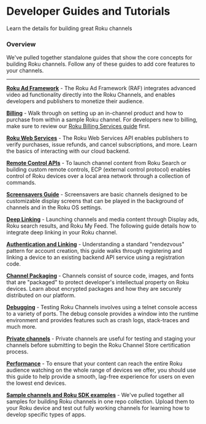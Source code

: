 ---
---
# Developer Guides and Tutorials
Learn the details for building great Roku channels

### Overview
We've pulled together standalone guides that show the core concepts for building Roku channels. Follow any of these guides to add core features to your channels.

- - -

**[Roku Ad Framework](https://github.com/rokudev/docs/blob/master/develop/guides/roku-ad-framework.md)** - The Roku Ad Framework (RAF) integrates advanced video ad functionality directly into the Roku Channels, and enables developers and publishers to monetize their audience.

**[Billing](https://github.com/rokudev/docs/blob/master/develop/guides/roku-billing.md)** - Walk through on setting up an in-channel product and how to purchase from within a sample Roku channel. For developers new to billing, make sure to review our [Roku Billing Services guide](https://github.com/rokudev/docs/blob/master/publish/monetization/billing) first.

**[Roku Web Services](https://github.com/rokudev/docs/blob/master/develop/guides/roku-web-services.md)** - The Roku Web Services API enables publishers to verify purchases, issue refunds, and cancel subscriptions, and more. Learn the basics of interacting with our cloud backend.

**[Remote Control APIs](https://github.com/rokudev/docs/blob/master/develop/guides/remote-api-ecp.md)** - To launch channel content from Roku Search or building custom remote controls, ECP (external control protocol) enables control of Roku devices over a local area network through a collection of commands.

**[Screensavers Guide](https://github.com/rokudev/docs/blob/master/develop/guides/screensavers.md)** - Screensavers are basic channels designed to be customizable display screens that can be played in the background of channels and in the Roku OS settings.

**[Deep Linking](https://github.com/rokudev/docs/blob/master/develop/guides/deep-linking.md)** - Launching channels and media content through Display ads, Roku search results, and Roku My Feed. The following guide details how to integrate deep linking in your Roku channel.

**[Authentication and Linking](https://github.com/rokudev/docs/blob/master/develop/guides/auth-linking.md)** - Understanding a standard "rendezvous" pattern for account creation, this guide walks through registering and linking a device to an existing backend API service using a registration code.

**[Channel Packaging](https://github.com/rokudev/docs/blob/master/develop/guides/packaging.md)** - Channels consist of source code, images, and fonts that are "packaged" to protect developer's intellectual property on Roku devices. Learn about encrypted packages and how they are securely distributed on our platform.

**[Debugging](https://github.com/rokudev/docs/blob/master/develop/guides/debugging.md)** - Testing Roku Channels involves using a telnet console access to a variety of ports. The debug console provides a window into the runtime environment and provides features such as crash logs, stack-traces and much more.

**[Private channels](https://github.com/rokudev/docs/blob/master/develop/guides/private-channels.md)** - Private channels are useful for testing and staging your channels before submitting to begin the Roku Channel Store certification process.

**[Performance](https://github.com/rokudev/docs/blob/master/develop/guides/performance.md)** - To ensure that your content can reach the entire Roku audience watching on the whole range of devices we offer, you should use this guide to help provide a smooth, lag-free experience for users on even the lowest end devices.

**[Sample channels and Roku SDK examples](https://github.com/rokudev/sample-channels)** - We've pulled together all samples for building Roku channels in one repo collection. Upload them to your Roku device and test out fully working channels for learning how to develop specific types of apps.
